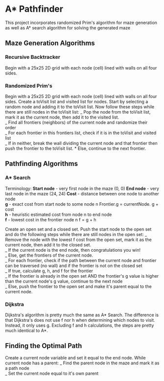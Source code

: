 # A\* Pathfinder

This project incorporates randomized Prim's algorithm for maze generation as well as A\* search algorithm for solving the generated maze

## Maze Generation Algorithms

### Recursive Backtracker

Begin with a 25x25 2D grid with each node (cell) lined with walls on all four sides. 

### Randomized Prim's 

Begin with a 25x25 2D grid with each node (cell) lined with walls on all four sides. Create a toVisit list and visited list for nodes. Start by selecting a random node and adding it to the toVisit list. Now follow these steps while there are still nodes in the toVisit list:
_ Pop the node from the toVisit list, mark it as the current node, then add it to the visited list.  
_ Find all frontiers (neighbors) of the current node and randomize their order  
_ For each frontier in this frontiers list, check if it is in the toVisit and visited list  
_ If in neither, break the wall dividing the current node and that frontier then push the frontier to the toVisit list. \* Else, continue to the next frontier.

## Pathfinding Algorithms

### A\* Search

Terminology:
**Start node** - very first node in the maze (0, 0)
**End node** - very last node in the maze (24, 24)
**Cost** - distance between one node to another node  
**g** - exact cost from start node to some node n
Frontier.g = currentNode. g + cost  
**h** - heuristic estimated cost from node n to end node  
**f** - lowest cost in the frontier node n
f = g + h

Create an open set and a closed set. Push the start node to the open set and do the following steps while there are still nodes in the open set:
_ Remove the node with the lowest f cost from the open set, mark it as the current node, then add it to the closed set.  
_ If the current node is the end node, then congratulations you win!  
_ Else, get the frontiers of the current node.  
_ For each frontier, check if the path between the current node and frontier can be traversed (no wall) and if the frontier is not on the closed set  
_ If true, calculate g, h, and f for the frontier  
_ If the frontier is already in the open set AND the frontier's g value is higher than the current node's g value, continue to the next node  
\_ Else, push the frontier to the open set and make it's parent equal to the current node.

### Dijkstra

Dijkstra's algorithm is pretty much the same as A* Search. The difference is that Dijkstra's does not use f nor h when determining which nodes to visit. Instead, it only uses g. Excluding f and h calculations, the steps are pretty much identical to A*.

## Finding the Optimal Path

Create a current node variable and set it equal to the end node. While current node has a parent:
_ Find the parent node in the maze and mark it as a path node  
_ Set the current node equal to it's own parent
